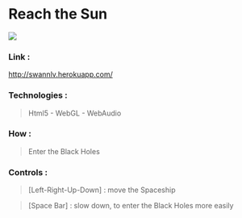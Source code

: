 # Reach the Sun

[<img src="https://cloud.githubusercontent.com/assets/2593258/7573953/b278159e-f7f7-11e4-9c7e-f532a62a888a.jpg">](http://swannlv.herokuapp.com/)

### Link :
http://swannlv.herokuapp.com/

### Technologies :
> Html5 - WebGL - WebAudio

### How :
> Enter the Black Holes

### Controls :
> [Left-Right-Up-Down] : move the Spaceship

> [Space Bar] : slow down, to enter the Black Holes more easily






